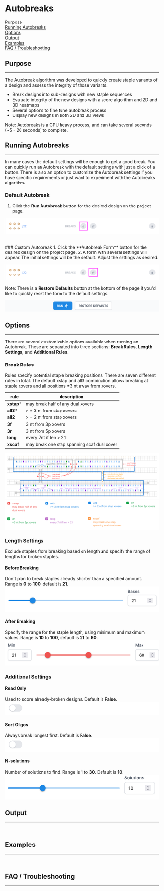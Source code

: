 # Autobreaks

[Purpose](#purpose)  
[Running Autobreaks](#running-sutobreaks)  
[Options](#options)  
[Output](#output)  
[Examples](#examples)  
[FAQ / Troubleshooting](#faq--troubleshooting)  

## Purpose
---
The Autobreak algorithm was developed to quickly create staple variants of a design and
assess the integrity of those variants.

* Break designs into sub-designs with new staple sequences
* Evaluate integrity of the new designs with a score algorithm and 2D and 3D heatmaps
* Several options to fine tune autobreak process
* Display new designs in both 2D and 3D views

Note: Autobreaks is a CPU heavy process, and can take several 
seconds (~5 - 20 seconds) to complete.


## Running Autobreaks
---
In many cases the default settings will be enough to get a good break. You can quickly run an 
Autobreak with the default settings with just a click of a button. There is also an option to customize
the Autobreak settings if you have specific requirements or just want to experiment with the Autobreaks algorithm.


### Default Autobreak
1. Click the **Run Autobreak** button for the desired design on the project page.

![](../assets/img/design-parent-no-breaks-autobreak-default.png)

<br>
### Custom Autobreak
1. Click the **Autobreak Form** button for the desired design on the project page.   
2. A form with several settings will appear. The initial settings will be the default. 
Adjust the settings as desired. 

![](../assets/img/design-parent-no-breaks-autobreak-custom.png)

Note: There is a **Restore Defaults** button at the bottom of
the page if you'd like to quickly reset the form to the default settings.

![](../assets/img/autobreak-form-restore-defaults.png)




## Options
---
There are several customizable options available when running an Autobreak. 
These are separated into three sections: **Break Rules**, **Length Settings**, and **Additional Rules**.

### Break Rules
Rules specify potential staple breaking positions. 
There are seven different rules in total. The default xstap and all3 combination 
allows breaking at staple xovers and all positions ±3 nt away from xovers.

|  rule  |   description   |
| ------ | --------------- |
| **xstap***| may break half of any dual xovers |
| **all3*** | \> = 3 nt from stap xovers |
| **all2**  | \> = 2 nt from stap xovers |
| **3f**    | 3 nt from 3p xovers |
| **3r**    | 3 nt from 5p xovers |
| **long**  | every 7nt if len > 21 |
| **xscaf** | may break one stap spanning scaf dual xover |

![](../assets/img/autobreak-breakrules-all-diagram.png)
![](../assets/img/autobreak-breakrules-all-rules.png)

### Length Settings
Exclude staples from breaking based on length and specify the range of lengths for broken staples.


#### Before Breaking
Don't plan to break staples already shorter than a specified amount.    
Range is **0** to **100**, default is **21**.
![](../assets/img/autobreak-lengthsettings-before.png)


#### After Breaking
Specify the range for the staple length, using minimum and maximum values.
Range is **10** to **100**, default is **21** to **60**.
![](../assets/img/autobreak-lengthsettings-after.png)



### Additional Settings


#### Read Only
Used to score already-broken designs.
Default is **False**.
![](../assets/img/autobreak-additionalrules-toggle.png)



#### Sort Oligos
Always break longest first.
Default is **False**.
![](../assets/img/autobreak-additionalrules-toggle.png)


#### N-solutions
Number of solutions to find.
Range is **1** to **30**. Default is **10**.
![](../assets/img/autobreak-additionalrules-nsolutions.png)



## Output
---
<br>


## Examples
---
<br>


## FAQ / Troubleshooting
---
<br>



